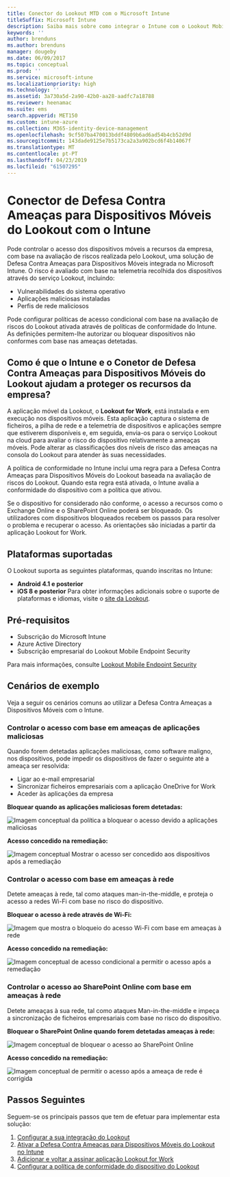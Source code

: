 ```yaml
---
title: Conector do Lookout MTD com o Microsoft Intune
titleSuffix: Microsoft Intune
description: Saiba mais sobre como integrar o Intune com o Lookout Mobile Threat Defense (Defesa Contra Ameaças para Dispositivos Móveis) para controlar o acesso de dispositivos móveis aos seus recursos empresariais.
keywords: ''
author: brenduns
ms.author: brenduns
manager: dougeby
ms.date: 06/09/2017
ms.topic: conceptual
ms.prod: ''
ms.service: microsoft-intune
ms.localizationpriority: high
ms.technology: ''
ms.assetid: 3a730a5d-2a90-42b0-aa28-aadfc7a18788
ms.reviewer: heenamac
ms.suite: ems
search.appverid: MET150
ms.custom: intune-azure
ms.collection: M365-identity-device-management
ms.openlocfilehash: 9cf507ba470013bddf4809b6ad6ad54b4cb52d9d
ms.sourcegitcommit: 143dade9125e7b5173ca2a3a902bcd6f4b14067f
ms.translationtype: MT
ms.contentlocale: pt-PT
ms.lasthandoff: 04/23/2019
ms.locfileid: "61507295"
---
```

# <a name="lookout-mobile-threat-defense-connector-with-intune"></a>Conector de Defesa Contra Ameaças para Dispositivos Móveis do Lookout com o Intune

Pode controlar o acesso dos dispositivos móveis a recursos da empresa, com base na avaliação de riscos realizada pelo Lookout, uma solução de Defesa Contra Ameaças para Dispositivos Móveis integrada no Microsoft Intune. O risco é avaliado com base na telemetria recolhida dos dispositivos através do serviço Lookout, incluindo:
- Vulnerabilidades do sistema operativo
- Aplicações maliciosas instaladas
- Perfis de rede maliciosos

Pode configurar políticas de acesso condicional com base na avaliação de riscos do Lookout ativada através de políticas de conformidade do Intune. As definições permitem-lhe autorizar ou bloquear dispositivos não conformes com base nas ameaças detetadas.

## <a name="how-do-intune-and-lookout-mobile-threat-defense-help-protect-company-resources"></a>Como é que o Intune e o Conetor de Defesa Contra Ameaças para Dispositivos Móveis do Lookout ajudam a proteger os recursos da empresa?
A aplicação móvel da Lookout, o **Lookout for Work**, está instalada e em execução nos dispositivos móveis. Esta aplicação captura o sistema de ficheiros, a pilha de rede e a telemetria de dispositivos e aplicações sempre que estiverem disponíveis e, em seguida, envia-os para o serviço Lookout na cloud para avaliar o risco do dispositivo relativamente a ameaças móveis. Pode alterar as classificações dos níveis de risco das ameaças na consola do Lookout para atender às suas necessidades.  

A política de conformidade no Intune inclui uma regra para a Defesa Contra Ameaças para Dispositivos Móveis do Lookout baseada na avaliação de riscos do Lookout. Quando esta regra está ativada, o Intune avalia a conformidade do dispositivo com a política que ativou.

Se o dispositivo for considerado não conforme, o acesso a recursos como o Exchange Online e o SharePoint Online poderá ser bloqueado. Os utilizadores com dispositivos bloqueados recebem os passos para resolver o problema e recuperar o acesso. As orientações são iniciadas a partir da aplicação Lookout for Work.

## <a name="supported-platforms"></a>Plataformas suportadas
O Lookout suporta as seguintes plataformas, quando inscritas no Intune:
* **Android 4.1 e posterior**
* **iOS 8 e posterior** Para obter informações adicionais sobre o suporte de plataformas e idiomas, visite o [site da Lookout](https://personal.support.lookout.com/hc/articles/114094140253).

## <a name="prerequisites"></a>Pré-requisitos
* Subscrição do Microsoft Intune
* Azure Active Directory
* Subscrição empresarial do Lookout Mobile Endpoint Security  

Para mais informações, consulte [Lookout Mobile Endpoint Security](https://www.lookout.com/products/mobile-endpoint-security)

## <a name="sample-scenarios"></a>Cenários de exemplo

Veja a seguir os cenários comuns ao utilizar a Defesa Contra Ameaças a Dispositivos Móveis com o Intune.

### <a name="control-access-based-on-threats-from-malicious-apps"></a>Controlar o acesso com base em ameaças de aplicações maliciosas
Quando forem detetadas aplicações maliciosas, como software maligno, nos dispositivos, pode impedir os dispositivos de fazer o seguinte até a ameaça ser resolvida:
* Ligar ao e-mail empresarial
* Sincronizar ficheiros empresariais com a aplicação OneDrive for Work
* Aceder às aplicações da empresa

**Bloquear quando as aplicações maliciosas forem detetadas:**

![Imagem conceptual da política a bloquear o acesso devido a aplicações maliciosas](./media/malicious-apps-blocked.png)

**Acesso concedido na remediação:**

![Imagem conceptual Mostrar o acesso ser concedido aos dispositivos após a remediação](./media/malicious-apps-unblocked.png)

### <a name="control-access-based-on-threat-to-network"></a>Controlar o acesso com base em ameaças à rede
Detete ameaças à rede, tal como ataques man-in-the-middle, e proteja o acesso a redes Wi-Fi com base no risco do dispositivo.

**Bloquear o acesso à rede através de Wi-Fi:**

![Imagem que mostra o bloqueio do acesso Wi-Fi com base em ameaças à rede](./media/network-wifi-blocked.png)

**Acesso concedido na remediação:**

![Imagem conceptual de acesso condicional a permitir o acesso após a remediação](./media/network-wifi-unblocked.png)
### <a name="control-access-to-sharepoint-online-based-on-threat-to-network"></a>Controlar o acesso ao SharePoint Online com base em ameaças à rede

Detete ameaças à sua rede, tal como ataques Man-in-the-middle e impeça a sincronização de ficheiros empresariais com base no risco do dispositivo.

**Bloquear o SharePoint Online quando forem detetadas ameaças à rede:**

![Imagem conceptual de bloquear o acesso ao SharePoint Online](./media/network-spo-blocked.png)


**Acesso concedido na remediação:**

![Imagem conceptual de permitir o acesso após a ameaça de rede é corrigida](./media/network-spo-unblocked.png)

## <a name="next-steps"></a>Passos Seguintes
Seguem-se os principais passos que tem de efetuar para implementar esta solução:
1.  [Configurar a sua integração do Lookout](lookout-mtd-connector-integration.md)
2.  [Ativar a Defesa Contra Ameaças para Dispositivos Móveis do Lookout no Intune](mtd-connector-enable.md)
3.  [Adicionar e voltar a assinar aplicação Lookout for Work](mtd-apps-ios-app-configuration-policy-add-assign.md)
4.  [Configurar a política de conformidade do dispositivo do Lookout](mtd-device-compliance-policy-create.md)
